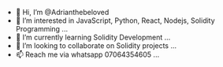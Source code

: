 - 👋 Hi, I’m @Adrianthebeloved
- 👀 I’m interested in JavaScript, Python, React, Nodejs, Solidity Programming ...
- 🌱 I’m currently learning Solidity Development ...
- 💞️ I’m looking to collaborate on Solidity projects ...
- 📫 Reach me via whatsapp 07064354605  ...

<!---
Adrianthebeloved/Adrianthebeloved is a ✨ special ✨ repository because its `README.md` (this file) appears on your GitHub profile.
You can click the Preview link to take a look at your changes.
--->
